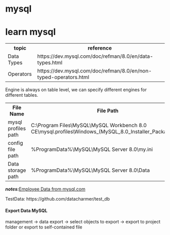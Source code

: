 # mysql

<h1>learn mysql</h1>

<table>
    <tr>
        <th>topic</th>
        <th>reference</th>
    </tr>
    <tr>
        <td>Data Types</td>
        <td>https://dev.mysql.com/doc/refman/8.0/en/data-types.html</td>
    </tr>
    <tr>
        <td>Operators</td>
        <td>https://dev.mysql.com/doc/refman/8.0/en/non-typed-operators.html</td>
    </tr>
</table>

<p>Engine is always on table level, we can specify different engines for different tables.</p>

<table>
    <tr>
        <th>File Name</th>
        <th>File Path</th>
    </tr>
    <tr>
        <td>mysql profiles path</td>
        <td>C:\Program Files\MySQL\MySQL Workbench 8.0 CE\mysql.profiles\Windows_(MySQL_8.0_Installer_Package).xml</td>
    </tr>
    <tr>
        <td>config file path</td>
        <td>%ProgramData%\MySQL\MySQL Server 8.0\my.ini</td>
    </tr>
    <tr>
        <td>Data storage path</td>
        <td>%ProgramData%\MySQL\MySQL Server 8.0\Data</td>
    </tr>
</table>
<p><b><i>notes:</i></b><a href="https://dev.mysql.com/doc/employee/en/employees-installation.html">Employee Data from mysql.com</a></p>
TestData: https://github.com/datacharmer/test_db
<h4>Export Data MySQL</h4>
management -> data export -> select objects to export -> export to project folder or export to self-contained file